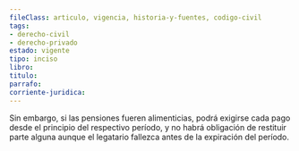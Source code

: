 ```yaml
---
fileClass: articulo, vigencia, historia-y-fuentes, codigo-civil
tags:
- derecho-civil
- derecho-privado
estado: vigente
tipo: inciso
libro:
titulo:
parrafo:
corriente-juridica:
---
```

Sin embargo, si las pensiones fueren alimenticias, podrá exigirse cada pago desde el principio del respectivo período, y no habrá obligación de restituir parte alguna aunque el legatario fallezca antes de la expiración del período.